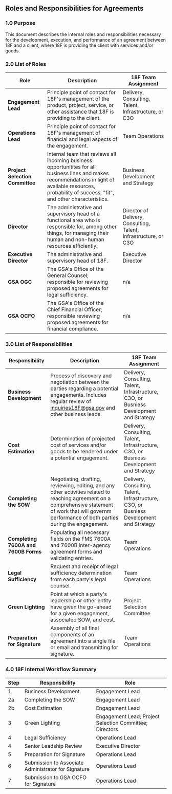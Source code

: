 ## Roles and Responsibilities for Agreements

### 1.0 Purpose

This document describes the internal roles and responsibilities necessary for the development, execution, and performance of an agreement between 18F and a client, where 18F is providing the client with services and/or goods.

### 2.0 List of Roles

Role  | Description | 18F Team Assignment
----  | ----------- | -------------------
**Engagement Lead** | Principle point of contact for 18F's management of the product, project, service, or other assistance that 18F is providing to the client. | Delivery, Consulting, Talent, Infrastructure, or C3O 
**Operations Lead** | Principle point of contact for 18F's management of financial and legal aspects of the engagement. | Team Operations
**Project Selection Committee** | Internal team that reviews all incoming business opportunitites for all business lines and makes recommendations in light of available resources, probability of success, "fit", and other characteristics. | Business Development and Strategy
**Director** | The administrative and supervisory head of a functional area who is responsible for, among other things, for managing their human and non-human resources efficiently. | Director of Delivery, Consulting, Talent, Infrastructure, or C3O
**Executive Director** | The administrative and supervisory head of 18F. | Executive Director 
**GSA OGC** | The GSA's Office of the General Counsel; responsible for reviewing proposed agreements for legal sufficiency. | n/a
**GSA OCFO** | The GSA's Office of the Chief Financial Officer; responsible reviewing proposed agreements for financial compliance. | n/a

### 3.0 List of Responsibilities

Responsibility  | Description | 18F Team Assignment
--------------  | ----------- | -------------------
**Business Development** | Process of discovery and negotiation between the parties regarding a potential engagements.  Includes regular review of inquiries18F@gsa.gov and other business leads. | Delivery, Consulting, Talent, Infrastructure, C3O, or Busniess Development and Strategy
**Cost Estimation** | Determination of projected cost of services and/or goods to be rendered under a potential engagement. | Delivery, Consulting, Talent, Infrastructure, C3O, or Busniess Development and Strategy
**Completing the SOW** | Negotiating, drafting, reviewing, editing, and any other activities related to reaching agreement on a comprehensive statement of work that will governm performance of both parties during the engagement. | Delivery, Consulting, Talent, Infrastructure, C3O, or Busniess Development and Strategy
**Completing 7600A and 7600B Forms** | Populating all necessary fields on the FMS 7600A and 7600B inter-agency agreement forms and validating entries. | Team Operations
**Legal Sufficiency** | Request and receipt of legal sufficiency determination from each party's legal counsel. | Team Operations
**Green Lighting** | Point at which a party's leadership or other entity have given the go-ahead for a given engagement, associated SOW, and cost. | Project Selection Committee
**Preparation for Signature** | Assembly of all final components of an agreement into a single file or email and transmitting for signature. | Team Operations

### 4.0 18F Internal Workflow Summary

Step | Responsibility | Role
---- | -------------- | ------
1 | Business Development | Engagement Lead
2a | Completing the SOW | Engagement Lead
2b | Cost Estimation | Engagement Lead
3 | Green Lighting | Engagement Lead; Project Selection Committee; Directors
4 | Legal Sufficiency | Operations Lead
4 | Senior Leadship Review | Executive Director
5 | Preparation for Signature | Operations Lead
6 | Submission to Associate Administrator for Signature | Operations Lead
7 | Submission to GSA OCFO for Signature | Operations Lead

